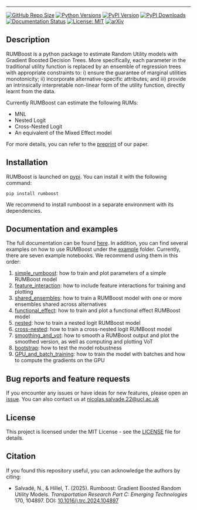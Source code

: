 ---------------------------------

[![GitHub Repo Size](https://img.shields.io/github/repo-size/NicoSlvd/rumboost?logo=github&label=repo+size)](https://github.com/NicoSlvd/rumboost) [![Python Versions](https://img.shields.io/pypi/pyversions/rumboost.svg?logo=python&logoColor=white)](https://pypi.org/project/rumboost) [![PyPI Version](https://img.shields.io/pypi/v/rumboost.svg?logo=pypi&logoColor=white)](https://pypi.org/project/rumboost) [![PyPI Downloads](https://img.shields.io/pypi/dm/rumboost?logo=icloud&logoColor=white)](https://pypistats.org/packages/rumboost) [![Documentation Status](https://readthedocs.org/projects/rumboost/badge/?version=latest)](https://rumboost.readthedocs.io/) [![License: MIT](https://img.shields.io/badge/license-MIT-yellow.svg)](https://github.org/NicoSlvd/rumboost/LICENSE.md) [![arXiv](https://img.shields.io/badge/arXiv-2401.11954-b31b1b.svg)](https://arxiv.org/abs/2401.11954)


## Description

RUMBoost is a python package to estimate Random Utility models with Gradient Boosted Decision Trees. More specifically, each parameter in the traditional utility function is replaced by an ensemble of regression trees with appropriate constraints to: i) ensure the guarantee of marginal utilities monotonicity; ii) incorporate alternative-specific attributes; and iii) provide an intrinsically interpretable non-linear form of the utility function, directly learnt from the data.

Currently RUMBoost can estimate the following RUMs:

- MNL
- Nested Logit
- Cross-Nested Logit
- An equivalent of the Mixed Effect model

For more details, you can refer to the [preprint](https://arxiv.org/abs/2401.11954) of our paper.

## Installation

RUMBoost is launched on [pypi](https://pypi.org/project/rumboost/). You can install it with the following command:

`pip install rumboost`

We recommend to install rumboost in a separate environment with its dependencies.

## Documentation and examples
The full documentation can be found [here](https://rumboost.readthedocs.io/en/latest/). In addition, you can find several examples on how to use RUMBoost under the [example](https://github.com/NicoSlvd/rumboost/tree/main/examples) folder. Currently, there are seven example notebooks. We recommend using them in this order:

1. [simple_rumboost](https://github.com/NicoSlvd/rumboost/blob/main/examples/1_simple_rumboost.ipynb): how to train and plot parameters of a simple RUMBoost model
2. [feature_interaction](https://github.com/NicoSlvd/rumboost/blob/main/examples/2_feature_interaction.ipynb): how to include feature interactions for training and plotting
3. [shared_ensembles](https://github.com/NicoSlvd/rumboost/blob/main/examples/3_shared_ensembles.ipynb): how to train a RUMBoost model with one or more ensembles shared across alternatives
4. [functional_effect](https://github.com/NicoSlvd/rumboost/blob/main/examples/4_functional_effect.ipynb): how to train and plot a functional effect RUMBoost model
5. [nested](https://github.com/NicoSlvd/rumboost/blob/main/examples/5_nested.ipynb): how to train a nested logit RUMBoost model
6. [cross-nested](https://github.com/NicoSlvd/rumboost/blob/main/examples/6_cross-nested.ipynb): how to train a cross-nested logit RUMBoost model
7. [smoothing_and_vot](https://github.com/NicoSlvd/rumboost/blob/main/examples/7_smoothing_and_vot.ipynb): how to smooth a RUMBoost output and plot the smoothed version, as well as computing and plotting VoT
8. [bootstrap](https://github.com/NicoSlvd/rumboost/blob/main/examples/8_bootstrap.ipynb): how to test the model robustness
9. [GPU_and_batch_training](https://github.com/big-ucl/rumboost/blob/main/examples/9_GPU_and_batch_training.ipynb): how to train the model with batches and how to compute the gradients on the GPU

## Bug reports and feature requests
If you encounter any issues or have ideas for new features, please open an [issue](https://github.com/NicoSlvd/rumboost/issues). You can also contact us at nicolas.salvade.22@ucl.ac.uk

## License
This project is licensed under the MIT License - see the [LICENSE](LICENSE.txt) file for details.

## Citation

If you found this repository useful, you can acknowledge the authors by citing:

* Salvadé, N., & Hillel, T. (2025). Rumboost: Gradient Boosted Random Utility Models. *Transportation
Research Part C: Emerging Technologies* 170, 104897. DOI: [10.1016/j.trc.2024.104897](https://doi.org/10.1016/j.trc.2024.104897)
